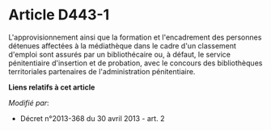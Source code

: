 # Article D443-1

L'approvisionnement ainsi que la formation et l'encadrement des personnes détenues affectées à la médiathèque dans le cadre
d'un classement d'emploi sont assurés par un bibliothécaire ou, à défaut, le service pénitentiaire d'insertion et de
probation, avec le concours des bibliothèques territoriales partenaires de l'administration pénitentiaire.

**Liens relatifs à cet article**

_Modifié par_:

  - Décret n°2013-368 du 30 avril 2013 - art. 2
